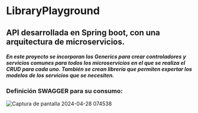 # LibraryPlayground
## API desarrollada en Spring boot, con una arquitectura de microservicios.
##### En este proyecto se incorporan los Generics para crear controladores y servicios comunes para todos los microservicios en el que se realiza el CRUD para cada uno. También se crean librería que permiten expertar los modelos de los servicios que se necesiten.
### Definición SWAGGER para su consumo:
![Captura de pantalla 2024-04-28 074538](https://github.com/JohanaLl/LibraryPlayground/assets/49319133/f26c58b2-2689-442c-9eb0-9db3da3a2cf2)
